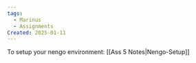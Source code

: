```yaml
---
tags:
  - Marinus
  - Assignments
Created: 2025-01-11
---
```

To setup your nengo environment: [[Ass 5 Notes|Nengo-Setup]]

